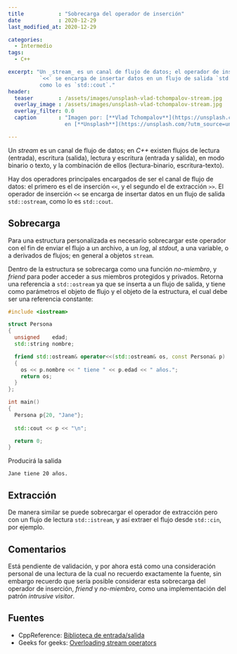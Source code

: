 ```yaml
---
title           : "Sobrecarga del operador de inserción"
date            : 2020-12-29
last_modified_at: 2020-12-29

categories:
  - Intermedio
tags:
  - C++

excerpt: "Un _stream_ es un canal de flujo de datos; el operador de inserción 
          `<<` se encarga de insertar datos en un flujo de salida `std::ostream`, 
          como lo es `std::cout`."
header:
  teaser        : /assets/images/unsplash-vlad-tchompalov-stream.jpg
  overlay_image : /assets/images/unsplash-vlad-tchompalov-stream.jpg
  overlay_filter: 0.0
  caption       : "Imagen por: [**Vlad Tchompalov**](https://unsplash.com/@tchompalov?utm_source=unsplash) 
                  en [**Unsplash**](https://unsplash.com/?utm_source=unsplash)"

---
```


Un _stream_ es un canal de flujo de datos; en _C++_ existen flujos de lectura 
(entrada), escritura (salida), lectura y escritura (entrada y salida), 
en modo binario o texto, y la combinación de ellos (lectura-binario, 
escritura-texto).

Hay dos operadores principales encargados de ser el canal de flujo de datos: el 
primero es el de inserción `<<`, y el segundo el de extracción `>>`. 
El operador de inserción `<<` se encarga de insertar datos en un flujo de salida 
`std::ostream`, como lo es `std::cout`.

## Sobrecarga 

Para una estructura personalizada es necesario sobrecargar este operador con el
fin de enviar el flujo a un archivo, a un _log_, al _stdout_, a una variable, 
o a derivados de flujos; en general a objetos `stream`.

Dentro de la estructura se sobrecarga como una función _no-miembro_, y _friend_
para poder acceder a sus miembros protegidos y privados. Retorna una referencia
a `std::ostream` ya que se inserta a un flujo de salida, y tiene como parámetros 
el objeto de flujo y el objeto de la estructura, el cual debe ser una referencia
constante:

```c++
#include <iostream>

struct Persona
{
  unsigned    edad;
  std::string nombre;

  friend std::ostream& operator<<(std::ostream& os, const Persona& p)
  {
    os << p.nombre << " tiene " << p.edad << " años.";
    return os;
  }
};

int main()
{
  Persona p{20, "Jane"};
  
  std::cout << p << "\n";

  return 0;
}
```

Producirá la salida

    Jane tiene 20 años.

## Extracción

De manera similar se puede sobrecargar el operador de extracción pero con un 
flujo de lectura `std::istream`, y así extraer el flujo desde `std::cin`, por ejemplo.

## Comentarios

Está pendiente de validación, y por ahora está como una consideración personal
de una lectura de la cual no recuerdo exactamente la fuente, sin embargo recuerdo
que sería posible considerar esta sobrecarga del operador de inserción, _friend_ y 
_no-miembro_, como una implementación del patrón _intrusive visitor_.

## Fuentes
- CppReference: [Biblioteca de entrada/salida](https://es.cppreference.com/w/cpp/io)
- Geeks for geeks: [Overloading stream operators](https://www.geeksforgeeks.org/overloading-stream-insertion-operators-c/)
